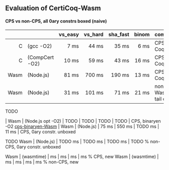 Evaluation of CertiCoq-Wasm
---------------------------

#### CPS vs non-CPS, all 0ary constrs boxed (naive)

|      |                |  vs_easy | vs_hard |  sha_fast | binom | comment            | reproduce
|-----:|:---------------|---------:|--------:|----------:|------:|:-------------------|----------
|    C | (gcc -O2)      |     7 ms |   44 ms |     35 ms |  6 ms | CPS (in CoqPL'24)  | [code](https://github.com/womeier/certicoqwasm/tree/eval-ccomp) with Makefile[gcc/ccomp]
|    C | (CompCert -O2) |    10 ms |   59 ms |     43 ms | 16 ms | CPS (in CoqPL'24)  | [code](https://github.com/womeier/certicoqwasm/tree/eval-ccomp)
| Wasm | (Node.js)      |    81 ms |  700 ms |    190 ms | 13 ms | CPS (in CoqPL'24)  | [code](https://github.com/womeier/certicoqwasm/commit/1518307d8e6897fdd9d43c73d381ab4b9fe37e90), [binaries](https://github.com/womeier/certicoqwasm-testing/tree/master/evaluation/binaries/cps-feb-01-24)
| Wasm | (Node.js)      |    31 ms |  101 ms |     71 ms | 21 ms | non-CPS, WasmCert tail calls | [code](https://github.com/womeier/certicoqwasm/commit/cdf266a2a5998a4e269a1fd25147a39c430cd502), [binaries](https://github.com/womeier/certicoqwasm-testing/tree/master/evaluation/binaries/non-cps-PROPER-feb-07-24)


TODO

| Wasm | (Node.js opt -O2)      |  TODO  | TODO   |  TODO   | TODO  | CPS, binaryen -O2 [cps-binaryen-Wasm](https://github.com/womeier/certicoqwasm-testing/tree/master/evaluation/binaries/cps-feb-01-24)
| Wasm | (Node.js)      |    75 ms |  550 ms |   TODO ms | 11 ms | CPS, 0ary constr. unboxed

TODO
Wasm | (Node.js)              |  TODO ms | TODO ms  |   TODO ms | TODO    % non-CPS, 0ary constr. unboxed

Wasm | (wasmtime)     |   ms     |  ms   |   ms    |  ms   % CPS, new
Wasm | (wasmtime)     |   ms     |  ms   |   ms    |  ms   % non-CPS, new
